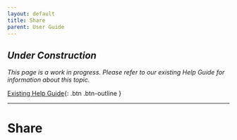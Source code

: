 ```yaml
---
layout: default
title: Share
parent: User Guide
---
```


## *Under Construction*

*This page is a work in progress. Please refer to our existing Help Guide for information about this topic.*

[Existing Help Guide](https://help.pozi.com/search?query=share){: .btn .btn-outline }

---

# Share
